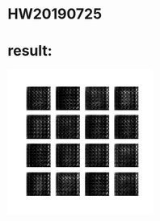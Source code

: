 # HW20190725
# result:
![alt text](https://github.com/jarker1122/HW20190725/blob/master/dcgan.gif?raw=true)
